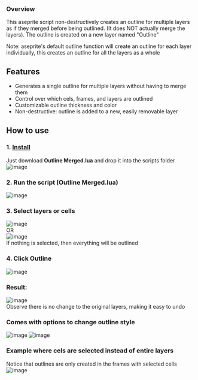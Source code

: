 ### Overview
This aseprite script non-destructively creates an outline for multiple layers as if they merged before being outlined. (It does NOT actually merge the layers).
The outline is created on a new layer named "Outline"

Note: aseprite's default outline function will create an outline for each layer individually, this creates an outline for all the layers as a whole

## Features
* Generates a single outline for multiple layers without having to merge them
* Control over which cels, frames, and layers are outlined
* Customizable outline thickness and color
* Non-destructive: outline is added to a new, easily removable layer

## How to use
### 1. [Install](https://community.aseprite.org/t/aseprite-scripts-collection/3599)
Just download **Outline Merged.lua** and drop it into the scripts folder <br>
![image](https://github.com/Arktii/aseprite-outline-merged/assets/72131971/e0be082a-71df-4196-90ba-ac07684303d7)

### 2. Run the script (**Outline Merged.lua**)
![image](https://github.com/Arktii/aseprite-outline-merged/assets/72131971/cbf4b1f5-d6c2-45d5-af1a-fff42acca9cf)

### 3. Select layers or cells
![image](https://github.com/Arktii/aseprite-outline-merged/assets/72131971/7eb5fa89-ee23-4682-b32d-c4bba11b292e) <br>
OR <br>
![image](https://github.com/Arktii/aseprite-outline-merged/assets/72131971/b9d8bb04-644b-47b0-ae5a-0f6db272cf9c) <br>
If nothing is selected, then everything will be outlined

### 4. Click Outline 
![image](https://github.com/user-attachments/assets/805de308-e6d8-4539-8345-63a5491a2417)

### Result:
![image](https://github.com/Arktii/aseprite-outline-merged/assets/72131971/9e751649-edc9-4b18-86ba-64a2e91216cc) <br>
Observe there is no change to the original layers, making it easy to undo <br>

### Comes with options to change outline style
![image](https://github.com/user-attachments/assets/58be0477-3f54-41f9-84cf-ecc927a5c813)
![image](https://github.com/Arktii/aseprite-outline-merged/assets/72131971/1761f53d-277c-49e5-ae34-f1eab6861d66)

### Example where cels are selected instead of entire layers
Notice that outlines are only created in the frames with selected cells <br>
![image](https://github.com/Arktii/aseprite-outline-merged/assets/72131971/f4bc3267-f6c7-4789-8592-55750a3e5069)
